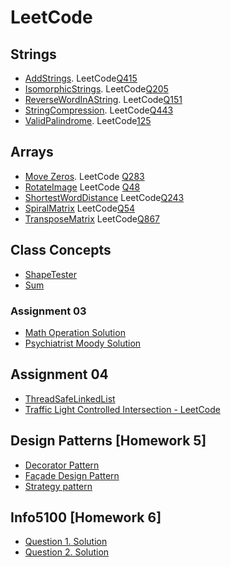 # LeetCode

## Strings
- [AddStrings](https://github.com/khushbu-kumari295/LeetCode/blob/main/Strings/AddStrings/src/leetcode_solutions/AddStrings.java). LeetCode[Q415](https://leetcode.com/problems/add-strings/)
- [IsomorphicStrings](https://github.com/khushbu-kumari295/LeetCode/blob/main/Strings/IsomorphicString/src/leetcode_solutions/IsomorphicString.java). LeetCode[Q205](https://leetcode.com/problems/isomorphic-strings/)
- [ReverseWordInAString](https://github.com/khushbu-kumari295/LeetCode/blob/main/Strings/ReverseWordInAString/src/leetcode_solutions/ReverseWordsInAString.java). LeetCode[Q151](https://leetcode.com/problems/reverse-words-in-a-string/)
- [StringCompression](https://github.com/khushbu-kumari295/LeetCode/blob/main/Strings/StringCompression/src/leetcode_solutions/StringCompression.java). LeetCode[Q443](https://leetcode.com/problems/string-compression/)
- [ValidPalindrome](https://github.com/khushbu-kumari295/LeetCode/blob/main/Strings/ValidPalindrome/src/leetcode_solutions/ValidPalindrome.java). LeetCode[125](https://leetcode.com/problems/valid-palindrome/)

## Arrays
- [Move Zeros](https://github.com/khushbu-kumari295/LeetCode/blob/main/Arrays/MoveZeros/src/leetcode_solutions/MoveZeros.java). LeetCode [Q283](https://leetcode.com/problems/move-zeroes/)
- [RotateImage](https://github.com/khushbu-kumari295/LeetCode/blob/main/Arrays/RotateImage/src/leetcode_solutions/RotateImage.java) LeetCode [Q48](https://leetcode.com/problems/rotate-image/)
- [ShortestWordDistance](https://github.com/khushbu-kumari295/LeetCode/blob/main/Arrays/ShortestWordDistance/src/leetcode_solutions/ShortestWordDistance.java) LeetCode[Q243](https://leetcode.com/problems/shortest-word-distance/)
- [SpiralMatrix](https://github.com/khushbu-kumari295/LeetCode/blob/main/Arrays/SpiralMatrix/src/leetcode_solutions/SpiralMatrix.java) LeetCode[Q54](https://leetcode.com/problems/spiral-matrix/)
- [TransposeMatrix](https://github.com/khushbu-kumari295/LeetCode/blob/main/Arrays/TransposeMatrix/src/leetcode_solutions/TransposeMatrix.java) LeetCode[Q867](https://leetcode.com/problems/transpose-matrix/)

## Class Concepts
- [ShapeTester](https://github.com/khushbu-kumari295/LeetCode/tree/main/ClassConcepts/ShapeTester/src/leetcode_solutions)
- [Sum](https://github.com/khushbu-kumari295/LeetCode/blob/main/ClassConcepts/Sum/src/leetcode_solutions/Sum.java)
 
 ### Assignment 03
- [Math Operation Solution](https://github.com/khushbu-kumari295/LeetCode/tree/main/ClassConcepts/Assignment03/MathOperationSolution/src/mathoperation)
- [Psychiatrist Moody Solution](https://github.com/khushbu-kumari295/LeetCode/tree/main/ClassConcepts/Assignment03/PsychiatristMoodySolution/src/psychiatristmoodysolution)

## Assignment 04
- [ThreadSafeLinkedList](https://github.com/khushbu-kumari295/LeetCode/tree/main/LinkedList)
- [Traffic Light Controlled Intersection - LeetCode ](https://github.com/khushbu-kumari295/LeetCode/tree/main/TrafficLightControlledIntersection) 

## Design Patterns [Homework 5]
- [Decorator Pattern](https://github.com/khushbu-kumari295/LeetCode/tree/main/Homework5/DecoratorPattern/src/decoratorpattern)
- [Façade Design Pattern](https://github.com/khushbu-kumari295/LeetCode/tree/main/Homework5/Fa%C3%A7adeDesignPattern/src/fa%C3%A7adedesignpattern)
- [Strategy pattern](https://github.com/khushbu-kumari295/LeetCode/tree/main/Homework5/StrategyPattern/src/strategypattern)

## Info5100 [Homework 6]
- [Question 1. Solution](https://github.com/khushbu-kumari295/LeetCode/tree/main/Info5100Homework6/ComparatorSolution/src/comparatorsolution)
- [Question 2. Solution](https://github.com/khushbu-kumari295/LeetCode/tree/main/Info5100Homework6/DrivingLicenseApplication/src/drivinglicencesolution)
